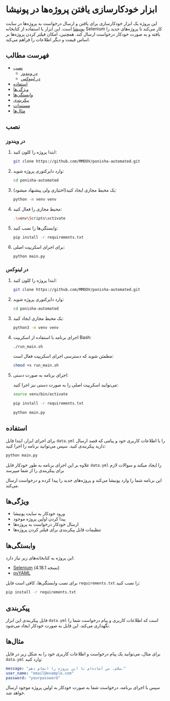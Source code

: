 
# ابزار خودکارسازی یافتن پروژه‌ها در پونیشا

این پروژه یک ابزار خودکارسازی برای یافتن و ارسال درخواست به پروژه‌ها در سایت [پونیشا](https://ponisha.ir) است. این ابزار با استفاده از کتابخانه Selenium کار می‌کند تا پروژه‌های جدید را یافته و به صورت خودکار درخواست ارسال کند. همچنین، امکان فیلتر کردن پروژه‌ها بر اساس قیمت و دیگر اطلاعات را فراهم می‌کند.

## فهرست مطالب
- [نصب](#نصب)
  - [در ویندوز](#در-ویندوز)
  - [در لینوکس](#در-لینوکس)
- [استفاده](#استفاده)
- [ویژگی‌ها](#ویژگی‌ها)
- [وابستگی‌ها](#وابستگی‌ها)
- [پیکربندی](#پیکربندی)
- [مستندات](#مستندات)
- [مثال‌ها](#مثال‌ها)

## نصب

### در ویندوز
1. ابتدا پروژه را کلون کنید:
   ```bash
   git clone https://github.com/MMDOV/ponisha-automated.git
   ```
2. وارد دایرکتوری پروژه شوید:
   ```bash
   cd ponisha-automated
   ```
3. یک محیط مجازی ایجاد کنید(اختیاری ولی پیشنهاد میشود):
   ```bash
   python -m venv venv
   ```
4. محیط مجازی را فعال کنید:
   ```bash
   .\venv\Scripts\activate
   ```
5. وابستگی‌ها را نصب کنید:
   ```bash
   pip install -r requirements.txt
   ```
6. برای اجرای اسکریپت اصلی:
   ```bash
   python main.py
   ```


### در لینوکس
1. ابتدا پروژه را کلون کنید:
   ```bash
   git clone https://github.com/MMDOV/ponisha-automated.git
   ```
2. وارد دایرکتوری پروژه شوید:
   ```bash
   cd ponisha-automated
   ```
3. یک محیط مجازی ایجاد کنید:
   ```bash
   python3 -m venv venv
   ```
4. اجرای برنامه با استفاده از اسکریپت Bash:
   ```bash
   ./run_main.sh
   ```

   مطمئن شوید که دسترسی اجرای اسکریپت فعال است:
   ```bash
   chmod +x run_main.sh
   ```

5. اجرای برنامه به صورت دستی:
   
   می‌توانید اسکریپت اصلی را به صورت دستی نیز اجرا کنید:
      ```bash
   source venv/bin/activate
   ```
   
      ```bash
   pip install -r requirements.txt
   ```
      
   ```bash
   python main.py
   ```

## استفاده
برای اجرای ابزار، ابتدا فایل `data.yml` را با اطلاعات کاربری خود و پیامی که قصد ارسال دارید پیکربندی کنید. سپس می‌توانید برنامه را اجرا کنید:
```bash
python main.py
```
علاوه بر این اجرای برنامه به طور خودکار فایل `data.yml` را ایجاد میکند و سوالات لازم برای پیکربندی را از شما میپرسد

این برنامه شما را وارد پونیشا می‌کند و پروژه‌های جدید را پیدا کرده و درخواست ارسال می‌کند.

## ویژگی‌ها
- ورود خودکار به سایت پونیشا
- پیدا کردن اولین پروژه موجود
- ارسال خودکار درخواست به پروژه‌ها
- تنظیمات قابل پیکربندی برای فیلتر کردن پروژه‌ها

## وابستگی‌ها
این پروژه به کتابخانه‌های زیر نیاز دارد:
- [Selenium](https://selenium.dev) (نسخه 4.18.1)
- [pyYAML](https://pyyaml.org)

برای نصب وابستگی‌ها، کافی است فایل `requirements.txt` را نصب کنید:
```bash
pip install -r requirements.txt
```

## پیکربندی
فایل پیکربندی این ابزار `data.yml` است که اطلاعات کاربری و پیام درخواست شما را نگهداری می‌کند. این فایل به صورت خودکار ایجاد می‌شود.


## مثال‌ها
برای مثال، می‌توانید یک پیام درخواست و اطلاعات کاربری خود را به شکل زیر در فایل `data.yml` وارد کنید:
```yaml
message: "سلام، من آماده‌ام تا این پروژه را انجام دهم."
user_name: "email@example.com"
password: "yourpassword"
```

سپس با اجرای برنامه، درخواست شما به صورت خودکار به اولین پروژه موجود ارسال خواهد شد.
